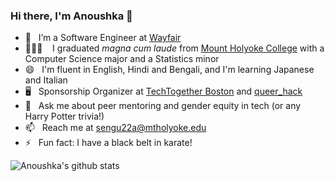 ### Hi there, I'm Anoushka 👋

<!--
<a href="https://pronouns.vercel.app" title="Add pronouns to your own profile">
  <img src="https://pronouns.vercel.app/she/they?gradient=rose%20water" width="256" height="64" alt="My pronouns are she/her">
</a>
-->

- 🌱 &nbsp; I’m a Software Engineer at [Wayfair](https://www.wayfair.com/)
- 👩🏻‍💻 &nbsp; &nbsp;I graduated *magna cum laude* from [Mount Holyoke College](https://www.mtholyoke.edu/) with a Computer Science major and a Statistics minor
- 😄 &nbsp; I'm fluent in English, Hindi and Bengali, and I'm learning Japanese and Italian
- 🖥️ &nbsp; Sponsorship Organizer at [TechTogether Boston](https://boston.techtogether.io/) and [queer_hack](http://queerhack.com/)
- 💬 &nbsp; Ask me about peer mentoring and gender equity in tech (or any Harry Potter trivia!)
- 📫 &nbsp; Reach me at <sengu22a@mtholyoke.edu>
- ⚡ &nbsp; Fun fact: I have a black belt in karate!

![Anoushka's github stats](https://github-readme-stats.vercel.app/api?username=ankasengupta&hide=stars&show_icons=true&theme=dracula)

<!-- Most Used Languages Card (Condensed)
[![Top Langs](https://github-readme-stats.vercel.app/api/top-langs/?username=ankasengupta&layout=compact)](https://github.com/anuraghazra/github-readme-stats)
-->

<!-- Profile Views Counter
![Profile Views](https://komarev.com/ghpvc/?username=ankasengupta&color=DC6386)
-->

<!--
**ankasengupta/ankasengupta** is a ✨ _special_ ✨ repository because its `README.md` (this file) appears on your GitHub profile.

Here are some ideas to get you started:

- 🔭 I’m currently working on ...
- 🌱 I’m currently learning ...
- 👯 I’m looking to collaborate on ...
- 🤔 I’m looking for help with ...
- 💬 Ask me about ...
- 📫 How to reach me: ...
- 😄 Pronouns: ...
- ⚡ Fun fact: ...
-->
